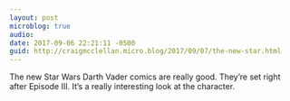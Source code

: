 ```yaml
---
layout: post
microblog: true
audio: 
date: 2017-09-06 22:21:11 -0500
guid: http://craigmcclellan.micro.blog/2017/09/07/the-new-star.html
---
```

The new Star Wars Darth Vader comics are really good. They’re set right after Episode III. It’s a really interesting look at the character.
